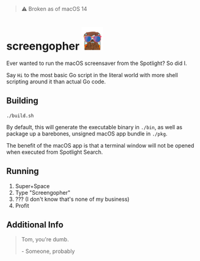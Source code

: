 > ⚠️ Broken as of macOS 14

<h1>
  <span>screengopher</span>
  <img src="./static/ScreengopherIcon.png" height="60px" />
</h1>

Ever wanted to run the macOS screensaver from the Spotlight? So did I.

Say `Hi` to the most basic Go script in the literal world with more shell scripting around it than actual Go code.

## Building

```shell
./build.sh
```

By default, this will generate the executable binary in `./bin`, as well as package up a barebones, unsigned macOS app bundle in `./pkg`.

The benefit of the macOS app is that a terminal window will not be opened when executed from Spotlight Search.

## Running

1. Super+Space
2. Type "Screengopher"
3. ??? (I don't know that's none of my business)
4. Profit

## Additional Info

> Tom, you're dumb.
>
> \- Someone, probably

